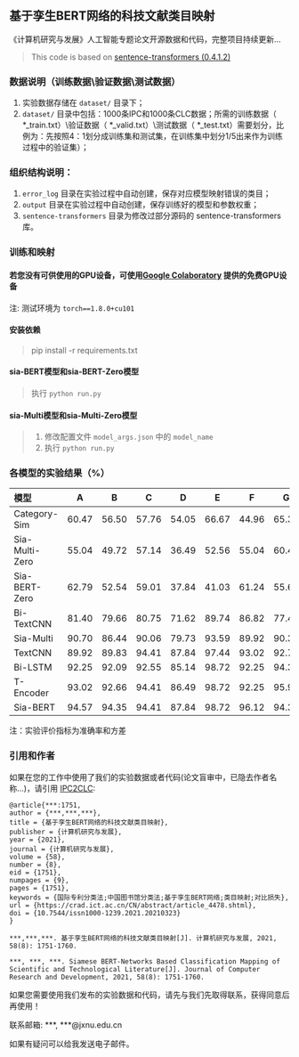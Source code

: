 ## 基于孪生BERT网络的科技文献类目映射

《计算机研究与发展》人工智能专题论文开源数据和代码，完整项目持续更新...


> This code is based on [sentence-transformers (0.4.1.2)](https://github.com/UKPLab/sentence-transformers)


### 数据说明（训练数据\验证数据\测试数据）

1. 实验数据存储在 `dataset/` 目录下；
2. `dataset/` 目录中包括：1000条IPC和1000条CLC数据；所需的训练数据（ *_train.txt）\验证数据（ *_valid.txt）\测试数据（ *_test.txt）需要划分，比例为：先按照4：1划分成训练集和测试集，在训练集中划分1/5出来作为训练过程中的验证集）；


### 组织结构说明：

1. `error_log` 目录在实验过程中自动创建，保存对应模型映射错误的类目；
2. `output` 目录在实验过程中自动创建，保存训练好的模型和参数权重；
3. `sentence-transformers` 目录为修改过部分源码的 sentence-transformers 库。


### 训练和映射

#### 若您没有可供使用的GPU设备，可使用[Google Colaboratory](https://colab.research.google.com/notebooks/intro.ipynb) 提供的免费GPU设备

注: 测试环境为 `torch==1.8.0+cu101`

#### 安装依赖

> pip install -r requirements.txt

#### sia-BERT模型和sia-BERT-Zero模型

> 执行 `python run.py`

#### sia-Multi模型和sia-Multi-Zero模型

> 1. 修改配置文件 `model_args.json` 中的 `model_name`
> 2. 执行 `python run.py`


### 各模型的实验结果（%）

| 模型 | A | B | C | D | E | F | G | H | AVE | 10^-2×VAR |
| :--|:--:|:--:|:--:|:--:|:--:|:--:|:--:|:--:|:--:|:--:|
| Category-Sim | 60.47 | 56.50 | 57.76 | 54.05 | 66.67 | 44.96 | 65.32 | 47.66 | 56.30 | |
| Sia-Multi-Zero | 55.04 | 49.72 | 57.14 | 36.49 | 52.56 | 55.04 | 60.48 | 64.06 | 54.70 | |
| Sia-BERT-Zero | 62.79 | 52.54 | 59.01 | 37.84 | 41.03 | 61.24 | 55.65 | 56.25 | 54.90 | |
| Bi-TextCNN | 81.40 | 79.66 | 80.75 | 71.62 | 89.74 | 86.82 | 77.42 | 75.00 | 80.30 |16.86 |
| Sia-Multi | 90.70 | 86.44 | 90.06 | 79.73 | 93.59 | 89.92 | 90.32 | 88.28 | 88.80 |5.56 |
| TextCNN | 89.92 | 89.83 | 94.41 | 87.84 | 97.44 | 93.02 | 92.74 | 87.50 | 91.50 |1.70 |
| Bi-LSTM | 92.25 | 92.09 | 92.55 | 85.14 | 98.72 | 92.25 | 94.35 | 88.28 | 92.00 |0.50 |
| T-Encoder | 93.02 | 92.66 | 94.41 | 86.49 | 98.72 | 92.25 | 95.97 | 85.16 | 92.40 |1.74 |
| Sia-BERT | 94.57 | 94.35 | 94.41 | 87.84 | 98.72 | 96.12 | 94.35 | 90.63 | 94.00 |1.10 |

注：实验评价指标为准确率和方差


### 引用和作者
如果在您的工作中使用了我们的实验数据或者代码(论文盲审中，已隐去作者名称...)，请引用 [IPC2CLC](https://github.com/i-wanna-to/IPC2CLC/):
``` 
@article{***:1751,
author = {***,***,***},
title = {基于孪生BERT网络的科技文献类目映射},
publisher = {计算机研究与发展},
year = {2021},
journal = {计算机研究与发展},
volume = {58},
number = {8},
eid = {1751},
numpages = {9},
pages = {1751},
keywords = {国际专利分类法;中国图书馆分类法;基于孪生BERT网络;类目映射;对比损失},
url = {https://crad.ict.ac.cn/CN/abstract/article_4478.shtml},
doi = {10.7544/issn1000-1239.2021.20210323}
}
```

``` 
***,***,***. 基于孪生BERT网络的科技文献类目映射[J]. 计算机研究与发展, 2021, 58(8): 1751-1760.

***, ***, ***. Siamese BERT-Networks Based Classification Mapping of Scientific and Technological Literature[J]. Journal of Computer Research and Development, 2021, 58(8): 1751-1760.
```

如果您需要使用我们发布的实验数据和代码，请先与我们先取得联系，获得同意后再使用！

联系邮箱: ***, ***@jxnu.edu.cn

如果有疑问可以给我发送电子邮件。

